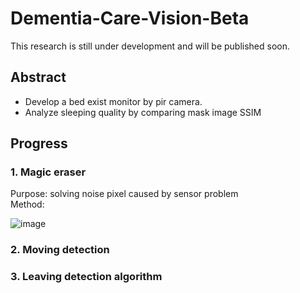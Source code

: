 # Dementia-Care-Vision-Beta
 
This research is still under development and will be published soon.

## Abstract

- Develop a bed exist monitor by pir camera.
- Analyze sleeping quality by comparing mask image SSIM

## Progress

### 1. Magic eraser
Purpose: solving noise pixel caused by sensor problem<br>
Method: 

![image](https://user-images.githubusercontent.com/56544982/147921171-7d7d4cd5-0028-40a6-a597-b28d9fed2fec.png)



### 2. Moving detection


### 3. Leaving detection algorithm


